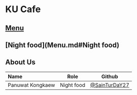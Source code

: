 # KU Cafe

## [Menu](Menu.md)

## [Night food](Menu.md#Night food)

## About Us


| Name      | Role      | Github          |
|:----------|-----------|-----------------|
| Panuwat Kongkaew | Night food | [@SainTurDaY27](https://https://github.com/SainTurDaY27) |
